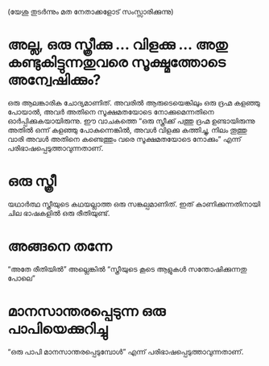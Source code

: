 (യേശു തുടർന്നും മത നേതാക്കളോട് സംസ്സാരിക്കുന്നു)
# അല്ല, ഒരു സ്ത്രീക്കു ... വിളക്കു ... അതു കണ്ടുകിട്ടുന്നതുവരെ സൂക്ഷ്മത്തോടെ അന്വേഷിക്കും?
ഒരു ആലങ്കാരിക ചോദ്യമാണിത്. അവരിൽ ആരുടെയെങ്കിലും ഒരു ദ്രഹ്മ കളഞ്ഞു പോയാൽ, അവർ അതിനെ സൂക്ഷമതയോടെ നോക്കുമെന്നതിനെ ഓർപ്പിക്കുകയായിരുന്നു. ഈ വാചകത്തെ “ഒരു സ്ത്രീക്ക് പത്തു ദ്രഹ്മ ഉണ്ടായിരുന്നു അതിൽ ഒന്ന് കളഞ്ഞു പോകുന്നെങ്കിൽ, അവൾ വിളക്കു കത്തിച്ചു, നിലം തൂത്തു വാരി അവൾ അതിനെ കണ്ടെത്തും വരെ സൂക്ഷമതയോടെ നോക്കും” എന്ന് പരിഭാഷപ്പെടുത്താവുന്നതാണ്.
# ഒരു സ്ത്രീ
യഥാർത്ഥ സ്ത്രീയുടെ കഥയല്ലാത്ത ഒരു സങ്കല്പമാണിത്. ഇത് കാണിക്കുന്നതിനായി ചില ഭാഷകളിൽ ഒരു രീതിയുണ്ട്.
# അങ്ങനെ തന്നേ
“അതേ രീതിയിൽ” അല്ലെങ്കിൽ “സ്ത്രീയുടെ കൂടെ ആളുകൾ സന്തോഷിക്കുന്നതു പോലെ”
# മാനസാന്തരപ്പെടുന്ന ഒരു പാപിയെക്കുറിച്ചു
“ഒരു പാപി മാനസാന്തരപ്പെടുമ്പോൾ” എന്ന് പരിഭാഷപ്പെടുത്താവുന്നതാണ്.
